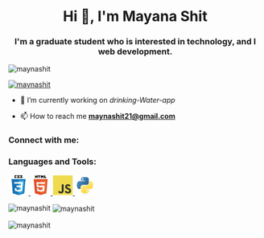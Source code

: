 <h1 align="center">Hi 👋, I'm Mayana Shit</h1>
<h3 align="center">I'm a graduate student who is interested in technology, and I web development.</h3>

<p align="left"> <img src="https://komarev.com/ghpvc/?username=maynashit&label=Profile%20views&color=0e75b6&style=flat" alt="maynashit" /> </p>

<p align="left"> <a href="https://github.com/ryo-ma/github-profile-trophy"><img src="https://github-profile-trophy.vercel.app/?username=maynashit" alt="maynashit" /></a> </p>

- 🔭 I’m currently working on *drinking-Water-app*

- 📫 How to reach me **maynashit21@gmail.com**

<h3 align="left">Connect with me:</h3>
<p align="left">
</p>

<h3 align="left">Languages and Tools:</h3>
<p align="left"> <a href="https://www.w3schools.com/css/" target="_blank" rel="noreferrer"> <img src="https://raw.githubusercontent.com/devicons/devicon/master/icons/css3/css3-original-wordmark.svg" alt="css3" width="40" height="40"/> </a> <a href="https://www.w3.org/html/" target="_blank" rel="noreferrer"> <img src="https://raw.githubusercontent.com/devicons/devicon/master/icons/html5/html5-original-wordmark.svg" alt="html5" width="40" height="40"/> </a> <a href="https://developer.mozilla.org/en-US/docs/Web/JavaScript" target="_blank" rel="noreferrer"> <img src="https://raw.githubusercontent.com/devicons/devicon/master/icons/javascript/javascript-original.svg" alt="javascript" width="40" height="40"/> </a> <a href="https://www.python.org" target="_blank" rel="noreferrer"> <img src="https://raw.githubusercontent.com/devicons/devicon/master/icons/python/python-original.svg" alt="python" width="40" height="40"/> </a> </p>

<p><img align="left" src="https://github-readme-stats.vercel.app/api/top-langs?username=maynashit&show_icons=true&locale=en&layout=compact" alt="maynashit" /></p>

<p>&nbsp;<img align="center" src="https://github-readme-stats.vercel.app/api?username=maynashit&show_icons=true&locale=en" alt="maynashit" /></p>

<p><img align="center" src="https://github-readme-streak-stats.herokuapp.com/?user=maynashit&" alt="maynashit" /></p>
